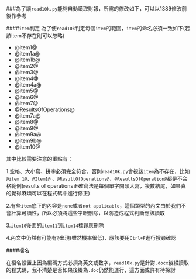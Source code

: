 ###為了讓`read10k.py`能夠自動讀取財報，所需的修改如下，可以以1389修改前後作參考


####`item`判定
為了使`read10k`判定每個`item`的範圍，`item`的命名必須一致如下(若該item不存在則可以忽略)
* @item1@
* @item1a@
* @item1b@
* @item2@
* @item3@
* @item4@
* @item4a@
* @item5@
* @item6@
* @item7@
* @ResultsOfOperations@
* @item7a@
* @item8@
* @item9@
* @item9a@
* @item9b@
* @item10@

其中比較需要注意的重點有：

1.空格、大小寫、拼字必須完全符合，否則`read10k.py`會視該`item`為不存在，比如 `@item 1@`、`@Item1@`   、`@ResultOfOperations@`、`@ResultsOfOperation@`都是不合格範例(results of operations正確寫法是每個單字開頭大寫，複數結尾，如果真的覺得麻煩可以在程式碼中進行修正)

2.有些`item`底下的內容是`none`或者`not applicable`，這個類型的內文由於我們不會計算可讀性，所以必須將這些字眼刪除，以防造成程式判斷應該讀取

3.`item10`後面的`item11`到`item14`標題應刪除

4.內文中仍然有可能有`@`出現(雖然機率很低)，應該要用`Ctrl+F`進行搜尋確認

####檔名

在檔名設置上因為編碼方式必須為英文或數字，`read10k.py`是針對`.docx`後綴讀取的程式碼，我不清楚是否如果後綴為`.doc`仍然能運行，這方面或許有待探討




